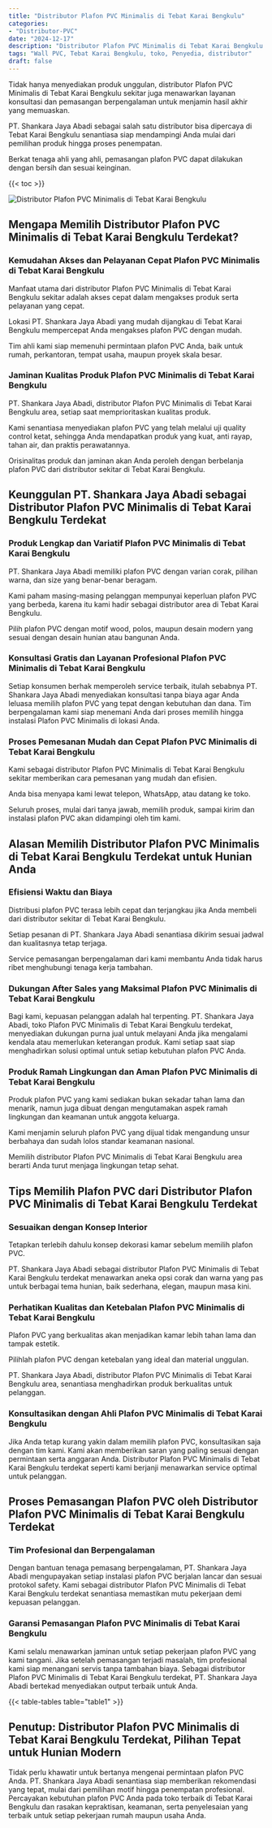 ```yaml
---
title: "Distributor Plafon PVC Minimalis di Tebat Karai Bengkulu"
categories: 
- "Distributor-PVC"
date: "2024-12-17"
description: "Distributor Plafon PVC Minimalis di Tebat Karai Bengkulu untuk hunian, office, dan ritel. Panel berkualitas, beragam motif, warna modern, beserta servis penempatan ditangani oleh teknisi berpengalaman serta jaminan resmi!|Layanan penyediaan Plafon PVC Minimalis di Tebat Karai Bengkulu untuk kebutuhan rumah, office, atau toko, beserta panel terbaik dan penempatan oleh tim berpengalaman dan garansi resmi.|Alternatif Plafon PVC Minimalis di Tebat Karai Bengkulu yang terpercaya bagi tempat tinggal, office, dan gerai, bersama material berkualitas dan instalasi oleh tim berpengalaman dan kepastian resmi.|Distribusi Plafon PVC Minimalis di Tebat Karai Bengkulu untuk rumah, office, serta gerai, dengan produk berkualitas dan instalasi dikerjakan oleh tim profesional, disertai beserta jaminan resmi.}"
tags: "Wall PVC, Tebat Karai Bengkulu, toko, Penyedia, distributor"
draft: false
---
```


Tidak hanya menyediakan produk unggulan, distributor Plafon PVC Minimalis di Tebat Karai Bengkulu sekitar juga menawarkan layanan konsultasi dan pemasangan berpengalaman untuk menjamin hasil akhir yang memuaskan.

PT. Shankara Jaya Abadi sebagai salah satu distributor bisa dipercaya di Tebat Karai Bengkulu senantiasa siap mendampingi Anda mulai dari pemilihan produk hingga proses penempatan.

Berkat tenaga ahli yang ahli, pemasangan plafon PVC dapat dilakukan dengan bersih dan sesuai keinginan.

{{< toc >}}

![Distributor Plafon PVC Minimalis di Tebat Karai Bengkulu](/images/Distributor-PVC/Distributor-Plafon-PVC-Minimalis-di-Tebat-Karai-Bengkulu.png)


## Mengapa Memilih Distributor Plafon PVC Minimalis di Tebat Karai Bengkulu Terdekat?

### Kemudahan Akses dan Pelayanan Cepat Plafon PVC Minimalis di Tebat Karai Bengkulu

Manfaat utama dari distributor Plafon PVC Minimalis di Tebat Karai Bengkulu sekitar adalah akses cepat dalam mengakses produk serta pelayanan yang cepat.

Lokasi PT. Shankara Jaya Abadi yang mudah dijangkau di Tebat Karai Bengkulu mempercepat Anda mengakses plafon PVC dengan mudah.

Tim ahli kami siap memenuhi permintaan plafon PVC Anda, baik untuk rumah, perkantoran, tempat usaha, maupun proyek skala besar.

### Jaminan Kualitas Produk Plafon PVC Minimalis di Tebat Karai Bengkulu

PT. Shankara Jaya Abadi, distributor Plafon PVC Minimalis di Tebat Karai Bengkulu area, setiap saat memprioritaskan kualitas produk.

Kami senantiasa menyediakan plafon PVC yang telah melalui uji quality control ketat, sehingga Anda mendapatkan produk yang kuat, anti rayap, tahan air, dan praktis perawatannya.

Orisinalitas produk dan jaminan akan Anda peroleh dengan berbelanja plafon PVC dari distributor sekitar di Tebat Karai Bengkulu.

## Keunggulan PT. Shankara Jaya Abadi sebagai Distributor Plafon PVC Minimalis di Tebat Karai Bengkulu Terdekat

### Produk Lengkap dan Variatif Plafon PVC Minimalis di Tebat Karai Bengkulu

PT. Shankara Jaya Abadi memiliki plafon PVC dengan varian corak, pilihan warna, dan size yang benar-benar beragam.

Kami paham masing-masing pelanggan mempunyai keperluan plafon PVC yang berbeda, karena itu kami hadir sebagai distributor area di Tebat Karai Bengkulu.

Pilih plafon PVC dengan motif wood, polos, maupun desain modern yang sesuai dengan desain hunian atau bangunan Anda.

### Konsultasi Gratis dan Layanan Profesional Plafon PVC Minimalis di Tebat Karai Bengkulu

Setiap konsumen berhak memperoleh service terbaik, itulah sebabnya PT. Shankara Jaya Abadi menyediakan konsultasi tanpa biaya agar Anda leluasa memilih plafon PVC yang tepat dengan kebutuhan dan dana. Tim berpengalaman kami siap menemani Anda dari proses memilih hingga instalasi Plafon PVC Minimalis di lokasi Anda.

### Proses Pemesanan Mudah dan Cepat Plafon PVC Minimalis di Tebat Karai Bengkulu

Kami sebagai distributor Plafon PVC Minimalis di Tebat Karai Bengkulu sekitar memberikan cara pemesanan yang mudah dan efisien.

Anda bisa menyapa kami lewat telepon, WhatsApp, atau datang ke toko.

Seluruh proses, mulai dari tanya jawab, memilih produk, sampai kirim dan instalasi plafon PVC akan didampingi oleh tim kami.

## Alasan Memilih Distributor Plafon PVC Minimalis di Tebat Karai Bengkulu Terdekat untuk Hunian Anda

### Efisiensi Waktu dan Biaya

Distribusi plafon PVC terasa lebih cepat dan terjangkau jika Anda membeli dari distributor sekitar di Tebat Karai Bengkulu.

Setiap pesanan di PT. Shankara Jaya Abadi senantiasa dikirim sesuai jadwal dan kualitasnya tetap terjaga.

Service pemasangan berpengalaman dari kami membantu Anda tidak harus ribet menghubungi tenaga kerja tambahan.

### Dukungan After Sales yang Maksimal Plafon PVC Minimalis di Tebat Karai Bengkulu

Bagi kami, kepuasan pelanggan adalah hal terpenting. PT. Shankara Jaya Abadi, toko Plafon PVC Minimalis di Tebat Karai Bengkulu terdekat, menyediakan dukungan purna jual untuk melayani Anda jika mengalami kendala atau memerlukan keterangan produk. Kami setiap saat siap menghadirkan solusi optimal untuk setiap kebutuhan plafon PVC Anda.

### Produk Ramah Lingkungan dan Aman Plafon PVC Minimalis di Tebat Karai Bengkulu

Produk plafon PVC yang kami sediakan bukan sekadar tahan lama dan menarik, namun juga dibuat dengan mengutamakan aspek ramah lingkungan dan keamanan untuk anggota keluarga.

Kami menjamin seluruh plafon PVC yang dijual tidak mengandung unsur berbahaya dan sudah lolos standar keamanan nasional.

Memilih distributor Plafon PVC Minimalis di Tebat Karai Bengkulu area berarti Anda turut menjaga lingkungan tetap sehat.

## Tips Memilih Plafon PVC dari Distributor Plafon PVC Minimalis di Tebat Karai Bengkulu Terdekat

### Sesuaikan dengan Konsep Interior

Tetapkan terlebih dahulu konsep dekorasi kamar sebelum memilih plafon PVC.

PT. Shankara Jaya Abadi sebagai distributor Plafon PVC Minimalis di Tebat Karai Bengkulu terdekat menawarkan aneka opsi corak dan warna yang pas untuk berbagai tema hunian, baik sederhana, elegan, maupun masa kini.

### Perhatikan Kualitas dan Ketebalan Plafon PVC Minimalis di Tebat Karai Bengkulu

Plafon PVC yang berkualitas akan menjadikan kamar lebih tahan lama dan tampak estetik.

Pilihlah plafon PVC dengan ketebalan yang ideal dan material unggulan.

PT. Shankara Jaya Abadi, distributor Plafon PVC Minimalis di Tebat Karai Bengkulu area, senantiasa menghadirkan produk berkualitas untuk pelanggan.

### Konsultasikan dengan Ahli Plafon PVC Minimalis di Tebat Karai Bengkulu

Jika Anda tetap kurang yakin dalam memilih plafon PVC, konsultasikan saja dengan tim kami. Kami akan memberikan saran yang paling sesuai dengan permintaan serta anggaran Anda. Distributor Plafon PVC Minimalis di Tebat Karai Bengkulu terdekat seperti kami berjanji menawarkan service optimal untuk pelanggan.

## Proses Pemasangan Plafon PVC oleh Distributor Plafon PVC Minimalis di Tebat Karai Bengkulu Terdekat

### Tim Profesional dan Berpengalaman

Dengan bantuan tenaga pemasang berpengalaman, PT. Shankara Jaya Abadi mengupayakan setiap instalasi plafon PVC berjalan lancar dan sesuai protokol safety. Kami sebagai distributor Plafon PVC Minimalis di Tebat Karai Bengkulu terdekat senantiasa memastikan mutu pekerjaan demi kepuasan pelanggan.

### Garansi Pemasangan Plafon PVC Minimalis di Tebat Karai Bengkulu

Kami selalu menawarkan jaminan untuk setiap pekerjaan plafon PVC yang kami tangani. Jika setelah pemasangan terjadi masalah, tim profesional kami siap menangani servis tanpa tambahan biaya. Sebagai distributor Plafon PVC Minimalis di Tebat Karai Bengkulu terdekat, PT. Shankara Jaya Abadi bertekad menyediakan output terbaik untuk Anda.

{{< table-tables table="table1" >}}

## Penutup: Distributor Plafon PVC Minimalis di Tebat Karai Bengkulu Terdekat, Pilihan Tepat untuk Hunian Modern

Tidak perlu khawatir untuk bertanya mengenai permintaan plafon PVC Anda. PT. Shankara Jaya Abadi senantiasa siap memberikan rekomendasi yang tepat, mulai dari pemilihan motif hingga penempatan profesional. Percayakan kebutuhan plafon PVC Anda pada toko terbaik di Tebat Karai Bengkulu dan rasakan kepraktisan, keamanan, serta penyelesaian yang terbaik untuk setiap pekerjaan rumah maupun usaha Anda.